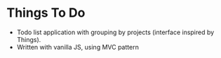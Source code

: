 # Things To Do
- Todo list application with grouping by projects (interface inspired by Things).
- Written with vanilla JS, using MVC pattern
